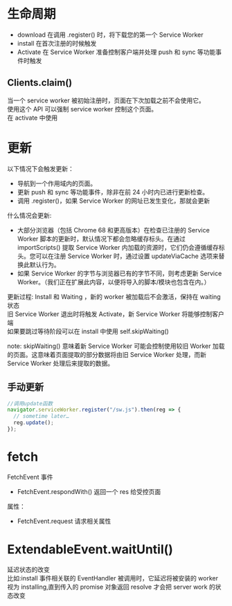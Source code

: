 # 生命周期

- download 在调用 .register() 时，将下载您的第一个 Service Worker
- install 在首次注册的时候触发
- Activate 在 Service Worker 准备控制客户端并处理 push 和 sync 等功能事件时触发

## Clients.claim()

当一个 service worker 被初始注册时，页面在下次加载之前不会使用它。  
使用这个 API 可以强制 service worker 控制这个页面。  
在 activate 中使用

# 更新

以下情况下会触发更新：

- 导航到一个作用域内的页面。
- 更新 push 和 sync 等功能事件，除非在前 24 小时内已进行更新检查。
- 调用 .register()，如果 Service Worker 的网址已发生变化，那就会更新

什么情况会更新:

- 大部分浏览器（包括 Chrome 68 和更高版本）在检查已注册的 Service Worker 脚本的更新时，默认情况下都会忽略缓存标头。在通过 importScripts() 提取 Service Worker 内加载的资源时，它们仍会遵循缓存标头。您可以在注册 Service Worker 时，通过设置 updateViaCache 选项来替换此默认行为。
- 如果 Service Worker 的字节与浏览器已有的字节不同，则考虑更新 Service Worker。（我们正在扩展此内容，以便将导入的脚本/模块也包含在内。）

更新过程:
Install 和 Waiting ，新的 worker 被加载后不会激活，保持在 waiting 状态  
旧 Service Worker 退出时将触发 Activate，新 Service Worker 将能够控制客户端  
如果要跳过等待阶段可以在 install 中使用 self.skipWaiting()

note: skipWaiting() 意味着新 Service Worker 可能会控制使用较旧 Worker 加载的页面。这意味着页面提取的部分数据将由旧 Service Worker 处理，而新 Service Worker 处理后来提取的数据。

## 手动更新

```javascript
//调用update函数
navigator.serviceWorker.register("/sw.js").then(reg => {
  // sometime later…
  reg.update();
});
```

# fetch

FetchEvent 事件

- FetchEvent.respondWith() 返回一个 res 给受控页面

属性：

- FetchEvent.request 请求相关属性

# ExtendableEvent.waitUntil()

延迟状态的改变  
比如:install 事件相关联的 EventHandler 被调用时，它延迟将被安装的 worker 视为 installing,直到传入的 promise 对象返回 resolve 才会把 server work 的状态改变
